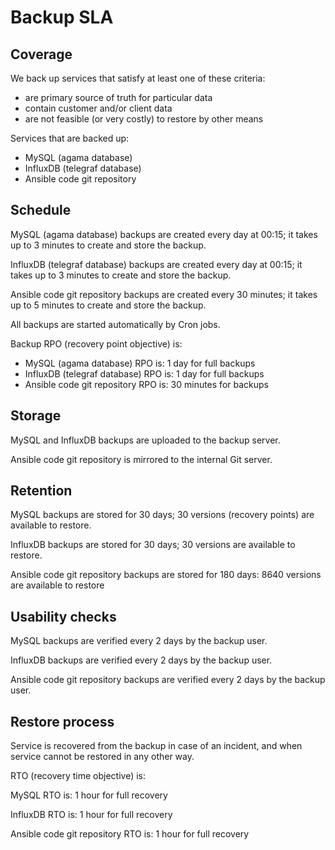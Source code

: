 # Backup SLA

## Coverage

We back up services that satisfy at least one of these criteria:
 - are primary source of truth for particular data
 - contain customer and/or client data
 - are not feasible (or very costly) to restore by other means

Services that are backed up:
 - MySQL (agama database)
 - InfluxDB (telegraf database)
 - Ansible code git repository


## Schedule

MySQL (agama database) backups are created every day at 00:15; it takes up to 3 minutes to create and store the backup.

InfluxDB (telegraf database) backups are created every day at 00:15; it takes up to 3 minutes to create and store the backup.

Ansible code git repository backups are created every 30 minutes; it takes up to 5 minutes to create and store the backup.

All backups are started automatically by Cron jobs.

Backup RPO (recovery point objective) is:
 - MySQL (agama database) RPO is: 1 day for full backups
 - InfluxDB (telegraf database) RPO is: 1 day for full backups
 - Ansible code git repository RPO is: 30 minutes for backups


## Storage

MySQL and InfluxDB backups are uploaded to the backup server.

Ansible code git repository is mirrored to the internal Git server.



## Retention

MySQL backups are stored for 30 days; 30 versions (recovery points) are available to restore.

InfluxDB backups are stored for 30 days; 30 versions are available to restore.

Ansible code git repository backups are stored for 180 days: 8640 versions are available to restore

## Usability checks

MySQL backups are verified every 2 days by the backup user.

InfluxDB backups are verified every 2 days by the backup user.

Ansible code git repository backups are verified every 2 days by the backup user.

## Restore process

Service is recovered from the backup in case of an incident, and when service cannot be restored in any other way.

RTO (recovery time objective) is:

MySQL RTO is: 1 hour for full recovery

InfluxDB RTO is: 1 hour for full recovery

Ansible code git repository RTO is: 1 hour for full recovery

